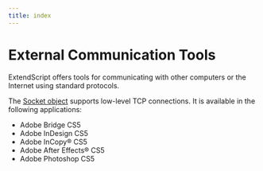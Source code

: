 ```yaml
---
title: index
---
```

# External Communication Tools

ExtendScript offers tools for communicating with other computers or the Internet using standard protocols.

The [Socket object](../socket-object) supports low-level TCP connections. It is available in the following applications:

- Adobe Bridge CS5
- Adobe InDesign CS5
- Adobe InCopy® CS5
- Adobe After Effects® CS5
- Adobe Photoshop CS5
